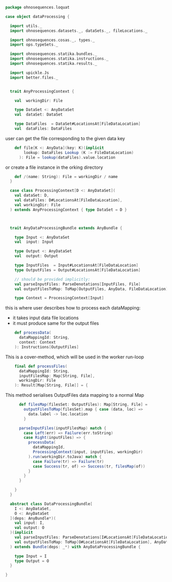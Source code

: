 
```scala
package ohnosequences.loquat

case object dataProcessing {

  import utils._
  import ohnosequences.datasets._, dataSets._, fileLocations._

  import ohnosequences.cosas._, types._
  import ops.typeSets._

  import ohnosequences.statika.bundles._
  import ohnosequences.statika.instructions._
  import ohnosequences.statika.results._

  import upickle.Js
  import better.files._


  trait AnyProcessingContext {

    val  workingDir: File

    type DataSet <: AnyDataSet
    val  dataSet: DataSet

    type DataFiles  = DataSet#LocationsAt[FileDataLocation]
    val  dataFiles: DataFiles
```

user can get the file corresponding to the given data key

```scala
    def file[K <: AnyData](key: K)(implicit
        lookup: DataFiles Lookup (K := FileDataLocation)
      ): File = lookup(dataFiles).value.location
```

or create a file instance in the orking directory

```scala
    def /(name: String): File = workingDir / name
  }

  case class ProcessingContext[D <: AnyDataSet](
    val dataSet: D,
    val dataFiles: D#LocationsAt[FileDataLocation],
    val workingDir: File
  ) extends AnyProcessingContext { type DataSet = D }



  trait AnyDataProcessingBundle extends AnyBundle {

    type Input <: AnyDataSet
    val  input: Input

    type Output <: AnyDataSet
    val  output: Output

    type InputFiles  = Input#LocationsAt[FileDataLocation]
    type OutputFiles = Output#LocationsAt[FileDataLocation]

    // should be provided implicitly:
    val parseInputFiles: ParseDenotations[InputFiles, File]
    val outputFilesToMap: ToMap[OutputFiles, AnyData, FileDataLocation]

    type Context = ProcessingContext[Input]
```

this is where user describes how to process each dataMapping:
- it takes input data file locations
- it must produce same for the output files

```scala
    def processData(
      dataMappingId: String,
      context: Context
    ): Instructions[OutputFiles]
```

This is a cover-method, which will be used in the worker run-loop

```scala
    final def processFiles(
      dataMappingId: String,
      inputFilesMap: Map[String, File],
      workingDir: File
    ): Result[Map[String, File]] = {
```

This method serialises OutputFiles data mapping to a normal Map

```scala
      def filesMap(filesSet: OutputFiles): Map[String, File] =
        outputFilesToMap(filesSet).map { case (data, loc) =>
          data.label -> loc.location
        }

      parseInputFiles(inputFilesMap) match {
        case Left(err) => Failure(err.toString)
        case Right(inputFiles) => {
          processData(
            dataMappingId,
            ProcessingContext(input, inputFiles, workingDir)
          ).run(workingDir.toJava) match {
            case Failure(tr) => Failure(tr)
            case Success(tr, of) => Success(tr, filesMap(of))
          }
        }
      }

    }
  }

  abstract class DataProcessingBundle[
    I <: AnyDataSet,
    O <: AnyDataSet
  ](deps: AnyBundle*)(
    val input: I,
    val output: O
  )(implicit
    val parseInputFiles: ParseDenotations[I#LocationsAt[FileDataLocation], File],
    val outputFilesToMap: ToMap[O#LocationsAt[FileDataLocation], AnyData, FileDataLocation]
  ) extends Bundle(deps: _*) with AnyDataProcessingBundle {

    type Input = I
    type Output = O
  }

}

```




[test/scala/ohnosequences/loquat/dataMappings.scala]: ../../../../test/scala/ohnosequences/loquat/dataMappings.scala.md
[test/scala/ohnosequences/loquat/instructions.scala]: ../../../../test/scala/ohnosequences/loquat/instructions.scala.md
[main/scala/ohnosequences/loquat/dataProcessing.scala]: dataProcessing.scala.md
[main/scala/ohnosequences/loquat/workers.scala]: workers.scala.md
[main/scala/ohnosequences/loquat/managers.scala]: managers.scala.md
[main/scala/ohnosequences/loquat/daemons.scala]: daemons.scala.md
[main/scala/ohnosequences/loquat/loquats.scala]: loquats.scala.md
[main/scala/ohnosequences/loquat/utils.scala]: utils.scala.md
[main/scala/ohnosequences/loquat/dataMappings.scala]: dataMappings.scala.md
[main/scala/ohnosequences/loquat/configs.scala]: configs.scala.md